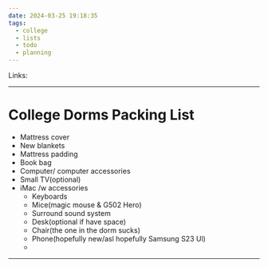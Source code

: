 ```yaml
---
date: 2024-03-25 19:18:35
tags:
  - college
  - lists
  - todo
  - planning
---
```

Links: 

---
# College Dorms Packing List
- Mattress cover
- New blankets
- Mattress padding 
- Book bag
- Computer/ computer accessories
- Small TV(optional)
- iMac /w accessories
	- Keyboards
	- Mice(magic mouse & G502 Hero)
	- Surround sound system
	- Desk(optional if have space)
	- Chair(the one in the dorm sucks)
	- Phone(hopefully new/asl hopefully Samsung S23 Ul)
	- 

---
